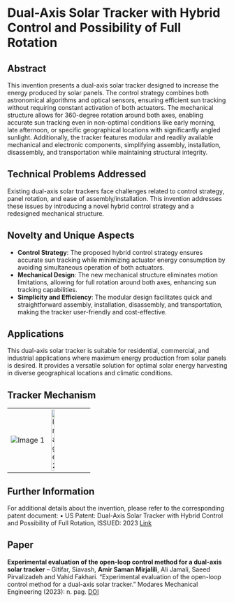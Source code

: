 # Dual-Axis Solar Tracker with Hybrid Control and Possibility of Full Rotation
## Abstract
  This invention presents a dual-axis solar tracker designed to increase the energy produced by solar panels. The control strategy combines both astronomical algorithms and optical sensors, ensuring efficient sun tracking without requiring constant activation of both actuators. The mechanical structure allows for 360-degree rotation around both axes, enabling accurate sun tracking even in non-optimal conditions like early morning, late afternoon, or specific geographical locations with significantly angled sunlight. Additionally, the tracker features modular and readily available mechanical and electronic components, simplifying assembly, installation, disassembly, and transportation while maintaining structural integrity.
## Technical Problems Addressed
Existing dual-axis solar trackers face challenges related to control strategy, panel rotation, and ease of assembly/installation. This invention addresses these issues by introducing a novel hybrid control strategy and a redesigned mechanical structure.
## Novelty and Unique Aspects
 - **Control Strategy**: The proposed hybrid control strategy ensures accurate sun tracking while minimizing actuator energy consumption by avoiding simultaneous operation of both actuators.
 - **Mechanical Design**: The new mechanical structure eliminates motion limitations, allowing for full rotation around both axes, enhancing sun tracking capabilities.
 - **Simplicity and Efficiency**: The modular design facilitates quick and straightforward assembly, installation, disassembly, and transportation, making the tracker user-friendly and cost-effective.
## Applications
This dual-axis solar tracker is suitable for residential, commercial, and industrial applications where maximum energy production from solar panels is desired. It provides a versatile solution for optimal solar energy harvesting in diverse geographical locations and climatic conditions.

## Tracker Mechanism
<table>
    <tr>
        <td style="max-width:50%;"><img src="https://github.com/AmirSamanMirjalili/Dual_Axis_Solar_Tracker/assets/57065409/2d2a23ec-c992-4415-af7e-bf5474c69c2d" alt="Image 1"></td>
        <td style="max-width:50%;"><img src="https://github.com/AmirSamanMirjalili/Dual_Axis_Solar_Tracker/assets/57065409/35119fa4-caf8-4bb7-bc23-246b27166fa5" style="width:30%;" alt="Image 2"></td>
    </tr>
</table>

## Further Information
For additional details about the invention, please refer to the corresponding patent document: • US Patent: Dual-Axis Solar Tracker with Hybrid Control and Possibility of Full Rotation, ISSUED: 2023 [Link](https://patents.google.com/patent/US20230402961A1/en) 


## Paper
**Experimental evaluation of the open-loop control method for a dual-axis solar tracker**
  – Gitifar, Siavash, **Amir Saman Mirjalili**, Ali Jamali, Saeed Pirvalizadeh and Vahid Fakhari. “Experimental evaluation of the open-loop
  control method for a dual-axis solar tracker.” Modares Mechanical Engineering (2023): n. pag. [DOI](http://dx.doi.org/10.52547/mme.23.2.127)

